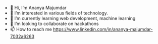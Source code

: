 - 👋 Hi, I’m Ananya Majumdar
- 👀 I’m interested in various fields of technology. 
- 🌱 I’m currently learning web development, machine learning
- 💞️ I’m looking to collaborate on hackathons
- 📫 How to reach me https://www.linkedin.com/in/ananya-majumdar-7032a6263

<!---
Ananya507/Ananya507 is a ✨ special ✨ repository because its `README.md` (this file) appears on your GitHub profile.
You can click the Preview link to take a look at your changes.
--->
